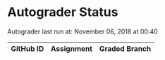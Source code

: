 # Autograder Status
Autograder last run at: November 06, 2018 at 00:40

| GitHub ID | Assignment | Graded Branch |
|-----------|------------|---------------|
